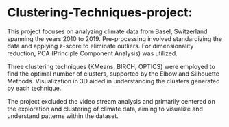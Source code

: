 # Clustering-Techniques-project:

This project focuses on analyzing climate data from Basel, Switzerland spanning the years 2010 to 2019. Pre-processing involved standardizing the data and applying z-score to eliminate outliers. For dimensionality reduction, PCA (Principle Component Analysis) was utilized.

Three clustering techniques (KMeans, BIRCH, OPTICS) were employed to find the optimal number of clusters, supported by the Elbow and Silhouette Methods. Visualization in 3D aided in understanding the clusters generated by each technique.

The project excluded the video stream analysis and primarily centered on the exploration and clustering of climate data, aiming to visualize and understand patterns within the dataset.
